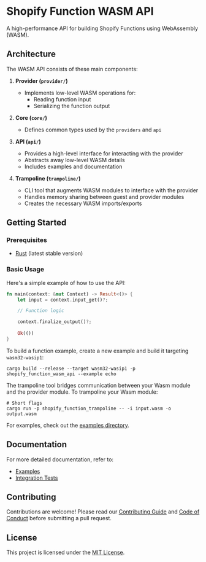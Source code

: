 # Shopify Function WASM API

A high-performance API for building Shopify Functions using WebAssembly (WASM).

## Architecture

The WASM API consists of these main components:

1. **Provider (`provider/`)**
    - Implements low-level WASM operations for:
        - Reading function input
        - Serializing the function output

2. **Core (`core/`)**
    - Defines common types used by the `providers` and `api`

3. **API (`api/`)**
    - Provides a high-level interface for interacting with the provider
    - Abstracts away low-level WASM details
    - Includes examples and documentation

4. **Trampoline (`trampoline/`)**
    - CLI tool that augments WASM modules to interface with the provider
    - Handles memory sharing between guest and provider modules
    - Creates the necessary WASM imports/exports

## Getting Started

### Prerequisites

- [Rust](https://www.rust-lang.org/tools/install) (latest stable version)

### Basic Usage

Here's a simple example of how to use the API:

```rust
fn main(context: &mut Context) -> Result<()> {
    let input = context.input_get()?;

    // Function logic

    context.finalize_output()?;
    
    Ok(())
}
```

To build a function example, create a new example and build it targeting `wasm32-wasip1`:

```shell
cargo build --release --target wasm32-wasip1 -p shopify_function_wasm_api --example echo
```


The trampoline tool bridges communication between your Wasm module and the provider module. To trampoline your Wasm module:

```shell
# Short flags
cargo run -p shopify_function_trampoline -- -i input.wasm -o output.wasm
```

For examples, check out the [examples directory](./api/examples/).

## Documentation

For more detailed documentation, refer to:

- [Examples](./api/examples)
- [Integration Tests](./integration_tests/tests/integration_test.rs)

## Contributing

Contributions are welcome! Please read our [Contributing Guide](./CONTRIBUTING.md) and [Code of Conduct](./CODE_OF_CONDUCT.md) before submitting a pull request.

## License

This project is licensed under the [MIT License](./LICENSE.md).
